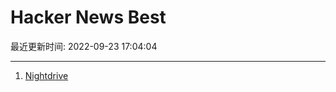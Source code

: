 # Hacker News Best

最近更新时间: 2022-09-23 17:04:04

--- 
1. [Nightdrive](https://incoherency.co.uk/blog/stories/nightdrive.html) 
